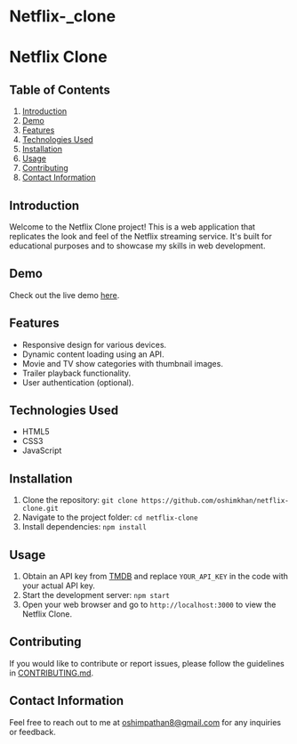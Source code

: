 # Netflix-_clone
# Netflix Clone

## Table of Contents
1. [Introduction](#introduction)
2. [Demo](#demo)
3. [Features](#features)
4. [Technologies Used](#technologies-used)
5. [Installation](#installation)
6. [Usage](#usage)
7. [Contributing](#contributing)
9. [Contact Information](#contact-information)

## Introduction
Welcome to the Netflix Clone project! This is a web application that replicates the look and feel of the Netflix streaming service. It's built for educational purposes and to showcase my skills in web development.

## Demo
Check out the live demo [here](https://oshimkhan.github.io/netflix-clone).


## Features
- Responsive design for various devices.
- Dynamic content loading using an API.
- Movie and TV show categories with thumbnail images.
- Trailer playback functionality.
- User authentication (optional).

## Technologies Used
- HTML5
- CSS3
- JavaScript

## Installation
1. Clone the repository: `git clone https://github.com/oshimkhan/netflix-clone.git`
2. Navigate to the project folder: `cd netflix-clone`
3. Install dependencies: `npm install`

## Usage
1. Obtain an API key from [TMDB](https://www.themoviedb.org/documentation/api) and replace `YOUR_API_KEY` in the code with your actual API key.
2. Start the development server: `npm start`
3. Open your web browser and go to `http://localhost:3000` to view the Netflix Clone.

## Contributing
If you would like to contribute or report issues, please follow the guidelines in [CONTRIBUTING.md](CONTRIBUTING.md).


## Contact Information
Feel free to reach out to me at oshimpathan8@gmail.com for any inquiries or feedback.
